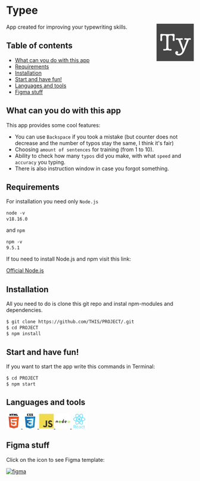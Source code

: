 # Typee

<img align="right" src="./public/apple-touch-icon.png" style="object-fit:cover; width: 100px; height: 100px;">

App created for improving your typewriting skills.

## Table of contents

* [What can you do with this app](#what-can-you-do-with-this-app)
* [Requirements](#requirements)
* [Installation](#installation)
* [Start and have fun!](#start-and-have-fun)
* [Languages and tools](#languages-and-tools)
* [Figma stuff](#figma-stuff)

## What can you do with this app

This app provides some cool features:
* You can use `Backspace` if you took a mistake (but counter does not decrease and the number of typos stay the same, I think it's fair)
* Choosing `amount of sentences` for training (from 1 to 10).
* Ability to check how many `typos` did you make, with what `speed` and `accuracy` you typing.
* There is also instruction window in case you forgot something.

## Requirements

For installation you need only 
`Node.js`

``` 
node -v
v18.16.0 
```

and `npm`

``` 
npm -v
9.5.1
```

If tou need to install Node.js and npm visit this link:

[Official Node.js](https://nodejs.org/en/download/current)

## Installation 

All you need to do is clone this git repo and instal npm-modules and dependencies.

```
$ git clone https://github.com/THIS/PROJECT/.git
$ cd PROJECT
$ npm install
```

## Start and have fun!

If you want to start the app write this commands in Terminal:

```
$ cd PROJECT
$ npm start
```

## Languages and tools


  <a href="https://www.w3.org/html/" target="_blank" rel="noreferrer"> 
    <img src="https://raw.githubusercontent.com/devicons/devicon/master/icons/html5/html5-original-wordmark.svg" alt="html5" width="40" height="40"/>
  </a> 
  <a href="https://www.w3schools.com/css/" target="_blank" rel="noreferrer"> 
    <img src="https://raw.githubusercontent.com/devicons/devicon/master/icons/css3/css3-original-wordmark.svg" alt="css3" width="40" height="40"/> 
  </a>

  <a href="https://developer.mozilla.org/en-US/docs/Web/JavaScript" target="_blank" rel="noreferrer"> 
    <img src="https://raw.githubusercontent.com/devicons/devicon/master/icons/javascript/javascript-original.svg" alt="javascript" width="40" height="40"/> 
  </a>
   <a href="https://nodejs.org" target="_blank" rel="noreferrer"> 
    <img src="https://raw.githubusercontent.com/devicons/devicon/master/icons/nodejs/nodejs-original-wordmark.svg" alt="nodejs" width="40" height="40"/>
  </a>
  <a href="https://reactjs.org/" target="_blank" rel="noreferrer"> 
    <img src="https://raw.githubusercontent.com/devicons/devicon/master/icons/react/react-original-wordmark.svg" alt="react" width="40" height="40"/>
  </a>

## Figma stuff

Click on the icon to see Figma template:

<a href="https://www.figma.com/file/xnRBc8vTd35kRX33Qk2Xk2/Untitled?type=design&node-id=0%3A1&t=f2ZOeFTXNAwJMkST-1" target="_blank" rel="noreferrer"> 
    <img src="https://www.vectorlogo.zone/logos/figma/figma-icon.svg" alt="figma" width="40" height="40"/> 
  </a> 


